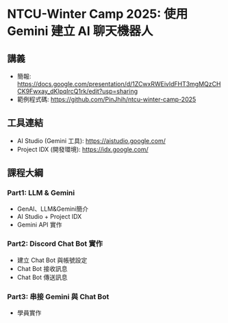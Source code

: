 # NTCU-Winter Camp 2025: 使用 Gemini 建立 AI 聊天機器人

## 講義

- 簡報: https://docs.google.com/presentation/d/1ZCwxRWEivldFHT3mgMQzCHCK9Fwxay_dKlpqIrcQ1rk/edit?usp=sharing
- 範例程式碼: https://github.com/PinJhih/ntcu-winter-camp-2025

## 工具連結

- AI Studio (Gemini 工具): https://aistudio.google.com/
- Project IDX (開發環境): https://idx.google.com/

## 課程大綱

### Part1: LLM & Gemini

- GenAI、LLM&Gemini簡介
- AI Studio + Project IDX
- Gemini API 實作

### Part2: Discord Chat Bot 實作

- 建立 Chat Bot 與帳號設定
- Chat Bot 接收訊息
- Chat Bot 傳送訊息

### Part3: 串接 Gemini 與 Chat Bot

- 學員實作
